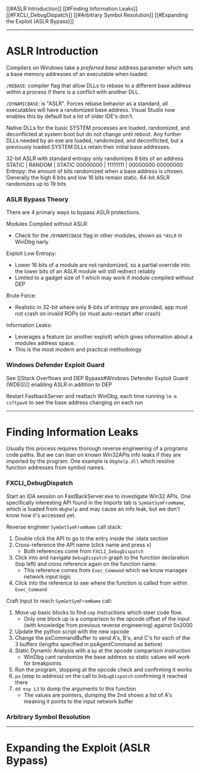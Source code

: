 [[#ASLR Introduction]]
[[#Finding Information Leaks]]
	[[#FXCLI_DebugDispatch]]
	[[#Arbitrary Symbol Resolution]]
[[#Expanding the Exploit (ASLR Bypass)]]
 
---
# ASLR Introduction
Compilers on Windows take a *preferred base* address parameter which sets a base memory addresses of an executable when loaded. 

`/REBASE`: compiler flag that allow DLLs to rebase to a different base address within a process if there is a conflict with another DLL.

`/DYNAMICBASE`: is "ASLR". Forces rebase behavior as a standard, all executables will have a randomized base address. Visual Studio now enables this by default but a lot of older IDE's don't.

Native DLLs for the basic SYSTEM processes are loaded, randomized, and deconflicted at system boot but do not change until reboot.
Any further DLLs needed by an exe are loaded, randomized, and deconflicted, but a previously loaded SYSTEM DLLs retain their initial base addresses.

32-bit ASLR with standard entropy only randomizes 8 bits of an address
STATIC      | RANDOM | STATIC
00000000 | 11111111 | 00000000 00000000
Entropy: the amount of bits randomized when a base address is chosen. Generally the high 8 bits and low 16 bits remain static.
64-bit ASLR randomizes up to 19 bits

### ASLR Bypass Theory
There are 4 primary ways to bypass ASLR protections.

Modules Compiled without ASLR:
- Check for the `/DYNAMICBASE` flag in other modules, shown as `*ASLR` in WinDbg narly

Exploit Low Entropy:
- Lower 16 bits of a module are not randomized, so a partial override into the lower bits of an ASLR module will still redirect reliably 
- Limited to a gadget size of 1 which may work if module compiled without DEP

Brute Force:
- Realistic in 32-bit where only 8-bits of entropy are provided, app must not crash on invalid ROPs (or must auto-restart after crash)

Information Leaks:
- Leverages a feature (or another exploit) which gives information about a modules address space.
- This is the most modern and practical methodology

### Windows Defender Exploit Guard
See [[Stack Overflows and DEP Bypass#Windows Defender Exploit Guard (WDEG)]] enabling ASLR in addition to DEP

Restart FastbackServer and reattach WinDbg, each time running `lm m csftpav6` to see the base address changing on each run 


---
# Finding Information Leaks
Usually this process requires thorough reverse engineering of a programs code paths. 
But we can lean on known Win32APIs info leaks if they are imported by the program.
One example is `Dbghelp.dll` which resolve function addresses from symbol names.

### FXCLI_DebugDispatch
Start an IDA session on FastBackServer.exe to investigate Win32 APIs.
One specifically interesting API found in the Imports tab is `SymGetSymFromName`, which is loaded from `dbghelp` and may cause an info leak, but we don't know how it's accessed yet.

Reverse engineer `SymGetSymFromName` call stack:
1. Double click the API to go to the entry inside the .idata section
2. Cross-reference the API name (click name and press x) 
	- Both references come from `FXCLI_DebugDispatch`
3. Click into and navigate `DebugDispatch` graph to the function declaration (top left) and cross reference again on the function name.
	- This reference comes from `Exec_Command` which we know manages network input logic
4. Click into the reference to see where the function is called from within `Exec_Command`

Craft Input to reach `SymGetSymFromName` call:
1. Move up basic blocks to find `cmp` instructions which steer code flow. 
	- Only one block up is a comparison to the opcode offset of the input (with knowledge from previous reverse engineering) against 0x2000
2. Update the python script with the new opcode
3. Change the psCommandBuffer to send A's, B's, and C's for each of the 3 buffers (lengths specified in psAgentCommand as before)
4. Static Dynamic Analysis with a `bp` at the opcode comparison instruction
	- WinDbg cant randomize the base address so static values will work for breakpoints
5. Run the program, stopping at the opcode check and confirming it works
6. `pa` (step to address) on the call to `DebugDispatch` confirming it reached there
7. `dd esp L3` to dump the arguments to this function
	- The values are pointers, dumping the 2nd shows a list of A's meaning it points to the input network buffer

### Arbitrary Symbol Resolution



--- 
# Expanding the Exploit (ASLR Bypass)